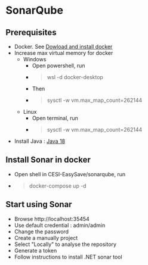 # SonarQube

##  Prerequisites

- Docker. See [Dowload and install docker](https://docs.docker.com/desktop/#download-and-install)
- Increase max virtual memory for docker
  - Windows
    - Open powershell, run
    - > wsl -d docker-desktop
    - Then
    - > sysctl -w vm.max_map_count=262144
  - Linux
    - Open terminal, run
    - > sysctl -w vm.max_map_count=262144
- Install Java : [Java 18](https://www.oracle.com/java/technologies/downloads/#java18)

## Install Sonar in docker

- Open shell in CESI-EasySave/sonarqube, run
- > docker-compose up -d

## Start using Sonar

- Browse http://localhost:35454
- Use default credential : admin/admin
- Change the password
- Create a manually project
- Select "Locally" to analyse the repository
- Generate a token
- Follow instructions to install .NET sonar tool